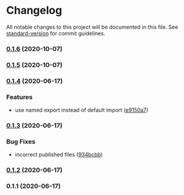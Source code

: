# Changelog

All notable changes to this project will be documented in this file. See [standard-version](https://github.com/conventional-changelog/standard-version) for commit guidelines.

### [0.1.6](https://github.com/koba04/rollup-plugin-ecma-version-validator/compare/v0.1.5...v0.1.6) (2020-10-07)

### [0.1.5](https://github.com/koba04/rollup-plugin-ecma-version-validator/compare/v0.1.4...v0.1.5) (2020-10-07)

### [0.1.4](https://github.com/koba04/rollup-plugin-ecma-version-validator/compare/v0.1.3...v0.1.4) (2020-06-17)


### Features

* use named export instead of default import ([e9150a7](https://github.com/koba04/rollup-plugin-ecma-version-validator/commit/e9150a7d1c3e41797dc1dffb0fea95d6a41756b7))

### [0.1.3](https://github.com/koba04/rollup-plugin-ecma-version-validator/compare/v0.1.2...v0.1.3) (2020-06-17)


### Bug Fixes

* incorrect published files ([934bcbb](https://github.com/koba04/rollup-plugin-ecma-version-validator/commit/934bcbb740326fd21625fbadef36daccad4cb6fe))

### [0.1.2](https://github.com/koba04/rollup-plugin-ecma-version-validator/compare/v0.1.1...v0.1.2) (2020-06-17)

### 0.1.1 (2020-06-17)
